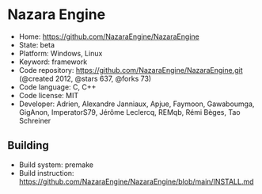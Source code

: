 # Nazara Engine

- Home: https://github.com/NazaraEngine/NazaraEngine
- State: beta
- Platform: Windows, Linux
- Keyword: framework
- Code repository: https://github.com/NazaraEngine/NazaraEngine.git (@created 2012, @stars 637, @forks 73)
- Code language: C, C++
- Code license: MIT
- Developer: Adrien, Alexandre Janniaux, Apjue, Faymoon, Gawaboumga, GigAnon, ImperatorS79, Jérôme Leclercq, REMqb, Rémi Bèges, Tao Schreiner

## Building

- Build system: premake
- Build instruction: https://github.com/NazaraEngine/NazaraEngine/blob/main/INSTALL.md
